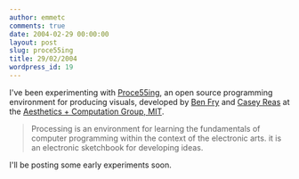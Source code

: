 ```yaml
---
author: emmetc
comments: true
date: 2004-02-29 00:00:00
layout: post
slug: proce55ing
title: 29/02/2004
wordpress_id: 19
---
```


I've been experimenting with [Proce55ing](http://www.proce55ing.net/), an open source programming environment for producing visuals, developed by [Ben Fry](http://acg.media.mit.edu/people/fry) and [Casey Reas](http://www.groupc.net/) at the [Aesthetics + Computation Group, MIT](http://acg.media.mit.edu/).





> Processing is an environment for learning the fundamentals of computer programming within the context of the electronic arts. it is an electronic sketchbook for developing ideas.





I'll be posting some early experiments soon.
